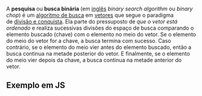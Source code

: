 

A **pesquisa** ou **busca binária** (em [inglês](https://pt.wikipedia.org/wiki/L%C3%ADngua_inglesa "Língua inglesa") _binary search algorithm_ ou _binary chop_) é um [algoritmo de busca](https://pt.wikipedia.org/wiki/Algoritmo_de_busca "Algoritmo de busca") em [vetores](https://pt.wikipedia.org/wiki/Arranjo_(computa%C3%A7%C3%A3o) "Arranjo (computação)") que segue o paradigma de [divisão e conquista](https://pt.wikipedia.org/wiki/Divis%C3%A3o_e_conquista "Divisão e conquista"). Ela parte do pressuposto de *que o vetor está ordenado* e realiza sucessivas divisões do espaço de busca comparando o elemento buscado (chave) com o elemento no meio do vetor. Se o elemento do meio do vetor for a chave, a busca termina com sucesso. Caso contrário, se o elemento do meio vier antes do elemento buscado, então a busca continua na metade posterior do vetor. E finalmente, se o elemento do meio vier depois da chave, a busca continua na metade anterior do vetor.


## Exemplo em JS
 
